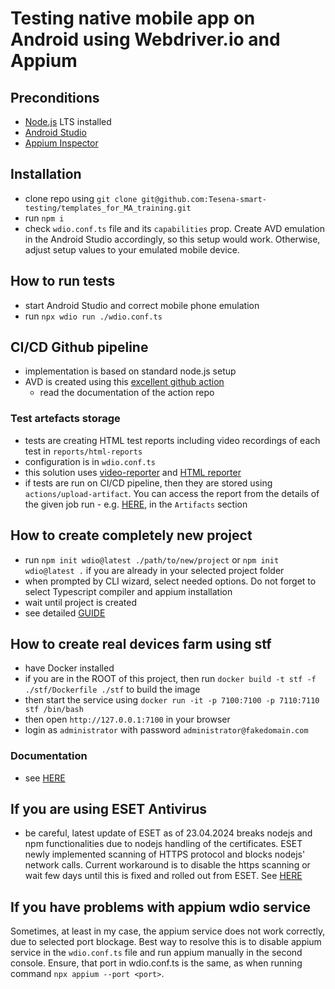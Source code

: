 # Testing native mobile app on Android using Webdriver.io and Appium

## Preconditions

- [Node.js](https://nodejs.org) LTS installed
- [Android Studio](https://developer.android.com/studio)
- [Appium Inspector](https://github.com/appium/appium-inspector)

## Installation

- clone repo using `git clone git@github.com:Tesena-smart-testing/templates_for_MA_training.git`
- run `npm i`
- check `wdio.conf.ts` file and its `capabilities` prop. Create AVD emulation in the Android Studio accordingly, so this setup would work. Otherwise, adjust setup values to your emulated mobile device.

## How to run tests

- start Android Studio and correct mobile phone emulation
- run `npx wdio run ./wdio.conf.ts`

## CI/CD Github pipeline

- implementation is based on standard node.js setup
- AVD is created using this [excellent github action](https://github.com/marketplace/actions/android-emulator-runner)
  - read the documentation of the action repo

### Test artefacts storage

- tests are creating HTML test reports including video recordings of each test in `reports/html-reports`
- configuration is in `wdio.conf.ts`
- this solution uses [video-reporter](https://webdriver.io/docs/wdio-video-reporter) and [HTML reporter](https://webdriver.io/docs/wdio-html-nice-reporter)
- if tests are run on CI/CD pipeline, then they are stored using `actions/upload-artifact`. You can access the report from the details of the given job run - e.g. [HERE](https://github.com/Tesena-smart-testing/ma-alza-ts/actions/runs/8827929608), in the `Artifacts` section

## How to create completely new project

- run `npm init wdio@latest ./path/to/new/project` or `npm init wdio@latest .` if you are already in your selected project folder
- when prompted by CLI wizard, select needed options. Do not forget to select Typescript compiler and appium installation
- wait until project is created
- see detailed [GUIDE](https://webdriver.io/docs/gettingstarted#initiate-a-webdriverio-setup)

## How to create real devices farm using stf

- have Docker installed
- if you are in the ROOT of this project, then run `docker build -t stf -f ./stf/Dockerfile ./stf` to build the image
- then start the service using `docker run -it -p 7100:7100 -p 7110:7110 stf /bin/bash`
- then open `http://127.0.0.1:7100` in your browser
- login as `administrator` with password `administrator@fakedomain.com`

### Documentation

- see [HERE](https://github.com/DeviceFarmer/stf?tab=readme-ov-file#features)

## If you are using ESET Antivirus

- be careful, latest update of ESET as of 23.04.2024 breaks nodejs and npm functionalities due to nodejs handling of the certificates. ESET newly implemented scanning of HTTPS protocol and blocks nodejs' network calls. Current workaround is to disable the https scanning or wait few days until this is fixed and rolled out from ESET. See [HERE](https://forum.eset.com/topic/40702-eset-ssl-protection-produces-an-invalid-certificate-chain-for-nodejs-apps/page/2/)

## If you have problems with appium wdio service

Sometimes, at least in my case, the appium service does not work correctly, due to selected port blockage. Best way to resolve this is to disable appium service in the `wdio.conf.ts` file and run appium manually in the second console. Ensure, that port in wdio.conf.ts is the same, as when running command `npx appium --port <port>`.
